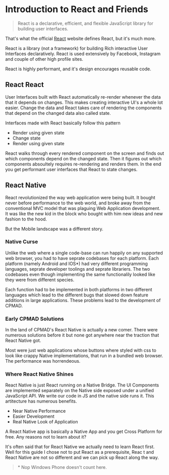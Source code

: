 # Introduction to React and Friends

> React is a declarative, efficient, and flexible JavaScript library for building user interfaces.

That's what the official [React](https://reactjs.org/) website defines React, but it's much more.

React is a library \(not a framework\) for building Rich interactive User Interfaces declaratively. React is used extensively by Facebook, Instagram and couple of other high profile sites.

React is highly performant, and it's design encourages reusable code.

## React React

User Interfaces built with React automatically re-render whenever the data that it depends on changes. This makes creating interactive UI's a whole lot easier. Change the data and React takes care of rendering the components that depend on the changed data also called state.

Interfaces made with React basically follow this pattern

* Render using given state
* Change state
* Render using given state

React walks through every rendered component on  the screen and finds out which components depend on the changed state. Then it figures out which components absoultely requires re-rendering and renders them. In the end you get performant user interfaces that React to state changes.

## React Native

React revolutionized the way web application were being built. It bought never before performance to the web world, and broke away from the conventional MVC model that was plaguing Web Application development. It was like the new kid in the block who bought with him new ideas and new fashion to the hood.

But the Mobile landscape was a different story.

### Native Curse

Unlike the web where a single code-base can run happily on any supported web browser, you had to have seprate codebases for each platform. Each platform \(namely Android and IOS\*\) had very different programming languages,  seprate developer toolings and seprate librariers. The two codebases even though implementing the same functionalily looked like they were from different species.

Each function had to be implemented in both platforms in two different languages which lead to the different bugs that slowed down feature additions in large applications. These problems lead to the development of CPMAD.

### Early CPMAD Solutions

In the land of CPMAD's React Native is actually a new comer. There were numerous solutions before it but none got anywhere near the traction that React Native got.

Most were just web applications whose buttons where styled with css to look like crappy Native implementations, that run in a bundled web browser. The performance was horrendeous.

### Where React Native Shines

React Native is just React running on a Native Bridge. The UI Components are implemented separately on the Native side exposed under a unified JavaScript API. We write our code in JS and the native side runs it. This artitecture has numerous benefits.

* Near Native Performance
* Easier Development
* Real Native Look of Application

A React Native app is basically a Native App and you get Cross Platform for free. Any reasons not to learn about it?

It's often said that for React Native we actually need to learn React first. Well for this guide I chose not to put React as a prerequisite, Reac t and React Native are not so different and we can pick up React along the way.

> \*  Nop Windows  Phone doesn't count here.



